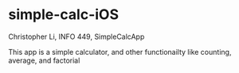 # simple-calc-iOS

Christopher Li, INFO 449, SimpleCalcApp

This app is a simple calculator, and other functionailty like counting, average, and factorial
